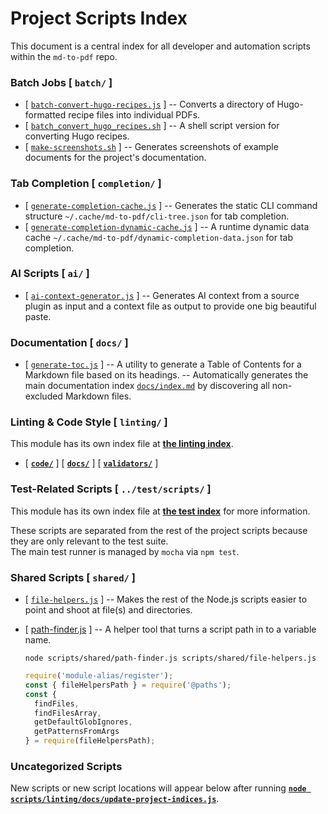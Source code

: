 # Project Scripts Index

This document is a central index for all developer and automation scripts within the `md-to-pdf` repo.

### Batch Jobs [ `batch/` ]

  - [ [`batch-convert-hugo-recipes.js`](batch/batch-convert-hugo-recipes.js) ]
    -- Converts a directory of Hugo-formatted recipe files into individual PDFs.
  - [ [`batch_convert_hugo_recipes.sh`](batch/batch_convert_hugo_recipes.sh) ]
    -- A shell script version for converting Hugo recipes.
  - [ [`make-screenshots.sh`](batch/make-screenshots.sh) ]
    -- Generates screenshots of example documents for the project's documentation.

### Tab Completion [ `completion/` ]

  - [ [`generate-completion-cache.js`](completion/generate-completion-cache.js) ]
    -- Generates the static CLI command structure `~/.cache/md-to-pdf/cli-tree.json` for tab completion.
  - [ [`generate-completion-dynamic-cache.js`](completion/generate-completion-dynamic-cache.js) ]
    -- A runtime dynamic data cache `~/.cache/md-to-pdf/dynamic-completion-data.json` for tab completion.

### AI Scripts [ `ai/` ] 

  - [ [`ai-context-generator.js`](ai/ai-context-generator.js) ]
    -- Generates AI context from a source plugin as input and a context file as output to provide one big beautiful paste.

### Documentation [ `docs/` ]

  - [ [`generate-toc.js`](docs/generate-toc.js) ]
    -- A utility to generate a Table of Contents for a Markdown file based on its headings.
    -- Automatically generates the main documentation index [`docs/index.md`](../docs/index.md) by discovering all non-excluded Markdown files.

### Linting & Code Style [ `linting/` ]

This module has its own index file at [**the linting index**](linting/index.md).

- [ [**`code/`**](linting/code/) ] 
  [ [**`docs/`**](linting/docs/) ]
  [ [**`validators/`**](linting/validators/) ]

### Test-Related Scripts [ `../test/scripts/` ]

This module has its own index file at [**the test index**](../test/index.md) for more information.
  
  These scripts are separated from the rest of the project scripts because they are only relevant to the test suite.  
  The main test runner is managed by `mocha` via `npm test`.

### Shared Scripts [ `shared/` ]

  - [ [`file-helpers.js`](shared/file-helpers.js) ] -- Makes the rest of the Node.js scripts easier to point and shoot at file(s) and directories.
  - [ [path-finder.js](shared/path-finder.js) ]
    -- A helper tool that turns a script path in to a variable name.

    `node scripts/shared/path-finder.js scripts/shared/file-helpers.js`
    ```js
    require('module-alias/register');
    const { fileHelpersPath } = require('@paths');
    const {
      findFiles,
      findFilesArray,
      getDefaultGlobIgnores,
      getPatternsFromArgs
    } = require(fileHelpersPath);
    ``` 
### Uncategorized Scripts

New scripts or new script locations will appear below after running
**[`node scripts/linting/docs/update-project-indices.js`](linting/docs/update-project-indices.js)**.

<!-- uncategorized-start -->
<!-- uncategorized-end -->
